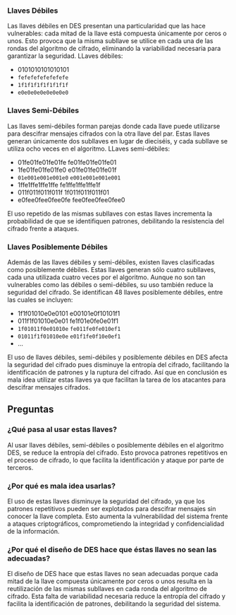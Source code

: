 ### Llaves Débiles

Las llaves débiles en DES presentan una particularidad que las hace vulnerables: cada mitad de la llave está compuesta únicamente por ceros o unos. Esto provoca que la misma subllave se utilice en cada una de las rondas del algoritmo de cifrado, eliminando la variabilidad necesaria para garantizar la seguridad. LLaves débiles:

- 0101010101010101
- `fefefefefefefefe`
- `1f1f1f1f1f1f1f1f`
- `e0e0e0e0e0e0e0e0`

### Llaves Semi-Débiles

Las llaves semi-débiles forman parejas donde cada llave puede utilizarse para descifrar mensajes cifrados con la otra llave del par. Estas llaves generan únicamente dos subllaves en lugar de dieciséis, y cada subllave se utiliza ocho veces en el algoritmo. LLaves semi-débiles:

- 01fe01fe01fe01fe  fe01fe01fe01fe01
- 1fe01fe01fe01fe0  e01fe01fe01fe01f
- `01e001e001e001e0`  `e001e001e001e001`
- 1ffe1ffe1ffe1ffe  fe1ffe1ffe1ffe1f
- 011f011f011f011f  1f011f011f011f01
- e0fee0fee0fee0fe  fee0fee0fee0fee0

El uso repetido de las mismas subllaves con estas llaves incrementa la probabilidad de que se identifiquen patrones, debilitando la resistencia del cifrado frente a ataques.

### Llaves Posiblemente Débiles

Además de las llaves débiles y semi-débiles, existen llaves clasificadas como posiblemente débiles. Estas llaves generan sólo cuatro subllaves, cada una utilizada cuatro veces por el algoritmo. Aunque no son tan vulnerables como las débiles o semi-débiles, su uso también reduce la seguridad del cifrado. Se identifican 48 llaves posiblemente débiles, entre las cuales se incluyen:

- 1f1f01010e0e0101  e00101e0f10101f1
- 011f1f01010e0e01  fe1f01e0fe0e01f1
- `1f01011f0e01010e`  `fe011fe0fe010ef1`
- `01011f1f01010e0e`  `e01f1fe0f10e0ef1`
- ...

El uso de llaves débiles, semi-débiles y posiblemente débiles en DES afecta la seguridad del cifrado pues disminuye la entropía del cifrado, facilitando la identificación de patrones y la ruptura del cifrado. Así que en conclusión es mala idea utilizar estas llaves ya que facilitan la tarea de los atacantes para descifrar mensajes cifrados.


## Preguntas
### ¿Qué pasa al usar estas llaves?

Al usar llaves débiles, semi-débiles o posiblemente débiles en el algoritmo DES, se reduce la entropía del cifrado. Esto provoca patrones repetitivos en el proceso de cifrado, lo que facilita la identificación y ataque por parte de terceros.

### ¿Por qué es mala idea usarlas?

El uso de estas llaves disminuye la seguridad del cifrado, ya que los patrones repetitivos pueden ser explotados para descifrar mensajes sin conocer la llave completa. Esto aumenta la vulnerabilidad del sistema frente a ataques criptográficos, comprometiendo la integridad y confidencialidad de la información.

### ¿Por qué el diseño de DES hace que éstas llaves no sean las adecuadas?

El diseño de DES hace que estas llaves no sean adecuadas porque cada mitad de la llave compuesta únicamente por ceros o unos resulta en la reutilización de las mismas subllaves en cada ronda del algoritmo de cifrado. Esta falta de variabilidad necesaria reduce la entropía del cifrado y facilita la identificación de patrones, debilitando la seguridad del sistema.